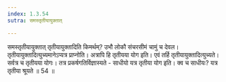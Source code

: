 ```yaml
---
index: 1.3.54
sutra: समस्तृतीयायुक्तात्

---
```

समस्तृतीयायुक्तात् तृतीयायुक्तादिति किमर्थम्? उभौ लोकौ संचरसीमं चामुं च देवल। तृतीयायुक्तादित्युच्यमानेऽप्यत्र प्राप्नोति। अत्रापि हि तृतीयया योग इति। एवं तर्हि तृतीयायुक्तादित्युच्यते। सर्वत्र च तृतीयया योगः। तत्र प्रकर्षगतिर्विज्ञास्यते  -  साधीयो यत्र तृतीया योग इति। क्व च साधीयः? यत्र तृतीया श्रूयते ॥ 54 ॥